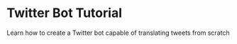 # Twitter Bot Tutorial
Learn how to create a Twitter bot capable of translating tweets from scratch
